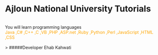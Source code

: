 # Ajloun National University Tutorials
<br>
You will learn programming languages 
<br>
<span  style="color:orange;">Java ,C# ,C++ ,C ,VB ,PHP ,ASP.net ,Ruby ,Python ,Perl ,JavaScript ,HTML ,CSS </span>
<br><br>
> 
#####Developer Ehab Kahwati
